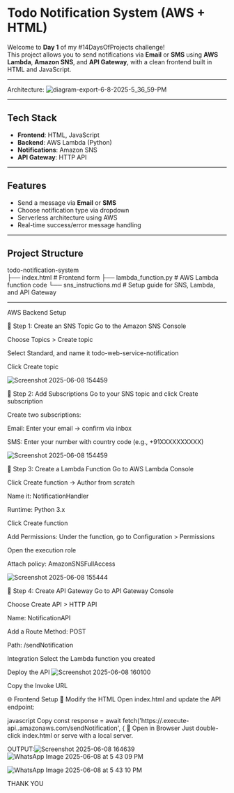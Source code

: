 #  Todo Notification System (AWS + HTML)

Welcome to **Day 1** of my #14DaysOfProjects challenge!  
This project allows you to send notifications via **Email** or **SMS** using **AWS Lambda**, **Amazon SNS**, and **API Gateway**, with a clean frontend built in HTML and JavaScript.

---


Architecture:
![diagram-export-6-8-2025-5_36_59-PM](https://github.com/user-attachments/assets/8023feb9-6ea8-4364-9ee4-77251e47a410)


---

##  Tech Stack

- **Frontend**: HTML, JavaScript
- **Backend**: AWS Lambda (Python)
- **Notifications**: Amazon SNS
- **API Gateway**: HTTP API

---

##  Features

- Send a message via **Email** or **SMS**
- Choose notification type via dropdown
- Serverless architecture using AWS
- Real-time success/error message handling

---

##  Project Structure
 todo-notification-system\
├── index.html # Frontend form
├── lambda_function.py # AWS Lambda function code
└── sns_instructions.md # Setup guide for SNS, Lambda, and API Gateway


---
  
AWS Backend Setup

🔹 Step 1: Create an SNS Topic
Go to the Amazon SNS Console

Choose Topics > Create topic

Select Standard, and name it todo-web-service-notification

Click Create topic

![Screenshot 2025-06-08 154459](https://github.com/user-attachments/assets/e46d565d-d539-473a-9161-727edc6377a4)


🔹 Step 2: Add Subscriptions
Go to your SNS topic and click Create subscription

Create two subscriptions:

Email: Enter your email → confirm via inbox

SMS: Enter your number with country code (e.g., +91XXXXXXXXXX)

![Screenshot 2025-06-08 154459](https://github.com/user-attachments/assets/a7e08537-3a6f-45d0-ada9-f4f1d2ccdd5c)


🔹 Step 3: Create a Lambda Function
Go to AWS Lambda Console

Click Create function → Author from scratch

Name it: NotificationHandler

Runtime: Python 3.x

Click Create function

Add Permissions:
Under the function, go to Configuration > Permissions

Open the execution role

Attach policy: AmazonSNSFullAccess

![Screenshot 2025-06-08 155444](https://github.com/user-attachments/assets/514a9afc-0292-4e05-aac8-940a80140af5)

🔹 Step 4: Create API Gateway
Go to API Gateway Console

Choose Create API > HTTP API

Name: NotificationAPI

Add a Route
Method: POST

Path: /sendNotification

Integration
Select the Lambda function you created

Deploy the API
![Screenshot 2025-06-08 160100](https://github.com/user-attachments/assets/7dbe01f2-f42c-4517-8b93-198e1145d2b3)


Copy the Invoke URL

🌐 Frontend Setup
🔸 Modify the HTML
Open index.html and update the API endpoint:

javascript
Copy
const response = await fetch('https://<your-api-id>.execute-api.<region>.amazonaws.com/sendNotification', {
🔸 Open in Browser
Just double-click index.html or serve with a local server.

OUTPUT:![Screenshot 2025-06-08 164639](https://github.com/user-attachments/assets/11c09ec3-08ec-4bd4-b35b-51f5f1eda9c7)
![WhatsApp Image 2025-06-08 at 5 43 09 PM](https://github.com/user-attachments/assets/deb24fd4-a6e3-4959-bf7a-db9f44d3b733)

![WhatsApp Image 2025-06-08 at 5 43 10 PM](https://github.com/user-attachments/assets/1716bcbb-7a5f-483c-b9f2-9d4987e5786b)


THANK YOU

